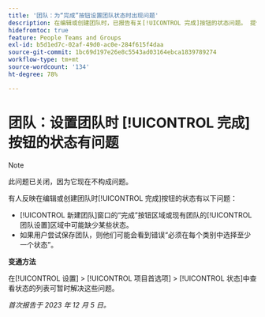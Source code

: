 ```yaml
---
title: '团队：为“完成”按钮设置团队状态时出现问题'
description: 在编辑或创建团队时，已报告有关[!UICONTROL 完成]按钮的状态问题。 提供了解决方法。
hidefromtoc: true
feature: People Teams and Groups
exl-id: b5d1ed7c-02af-49d0-ac0e-284f615f4daa
source-git-commit: 1bc69d197e26e8c5543ad03164ebca1839789274
workflow-type: tm+mt
source-wordcount: '134'
ht-degree: 78%

---
```


# 团队：设置团队时 [!UICONTROL 完成] 按钮的状态有问题

>[!NOTE]
>
>此问题已关闭，因为它现在不构成问题。

有人反映在编辑或创建团队时[!UICONTROL 完成]按钮的状态有以下问题：

* [!UICONTROL 新建团队]窗口的“完成”按钮区域或现有团队的[!UICONTROL 团队设置]区域中可能缺少某些状态。
* 如果用户尝试保存团队，则他们可能会看到错误“必须在每个类别中选择至少一个状态”。

**变通方法**

在[!UICONTROL 设置] > [!UICONTROL 项目首选项] > [!UICONTROL 状态]中查看状态的列表可暂时解决这些问题。

_首次报告于 2023 年 12 月 5 日。_
